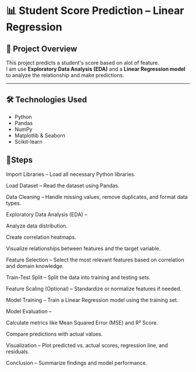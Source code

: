 # 📊 Student Score Prediction – Linear Regression  

## 📌 Project Overview  
This project predicts a student's score based on alot of feature.  
I am use **Exploratory Data Analysis (EDA)** and a **Linear Regression model** to analyze the relationship and make predictions.  

---

## 🛠 Technologies Used  
- Python  
- Pandas  
- NumPy  
- Matplotlib & Seaborn  
- Scikit-learn
    
## 📌Steps
Import Libraries – Load all necessary Python libraries.

Load Dataset – Read the dataset using Pandas.

Data Cleaning – Handle missing values, remove duplicates, and format data types.

Exploratory Data Analysis (EDA) –

Analyze data distribution.

Create correlation heatmaps.

Visualize relationships between features and the target variable.

Feature Selection – Select the most relevant features based on correlation and domain knowledge.

Train-Test Split – Split the data into training and testing sets.

Feature Scaling (Optional) – Standardize or normalize features if needed.

Model Training – Train a Linear Regression model using the training set.

Model Evaluation –

Calculate metrics like Mean Squared Error (MSE) and R² Score.

Compare predictions with actual values.

Visualization – Plot predicted vs. actual scores, regression line, and residuals.

Conclusion – Summarize findings and model performance. 
